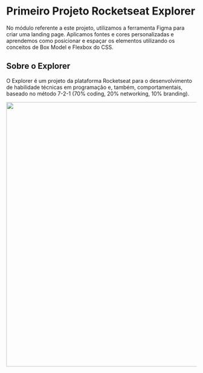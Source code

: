 # Primeiro Projeto Rocketseat Explorer

No módulo referente a este projeto, utilizamos a ferramenta Figma para criar uma landing page. Aplicamos fontes e cores personalizadas e aprendemos como posicionar e espaçar os elementos utilizando os conceitos de Box Model e Flexbox do CSS.



## Sobre o Explorer

O Explorer é um projeto da plataforma Rocketseat para o desenvolvimento de habilidade técnicas em programação e, também, comportamentais, baseado no método 7-2-1 (70% coding, 20% networking, 10% branding).



<div align="center">
  <img src="https://user-images.githubusercontent.com/107209192/185676110-aeaa046c-1b10-408e-849c-26f7954c13a2.png" width="700px"/>
</div>
